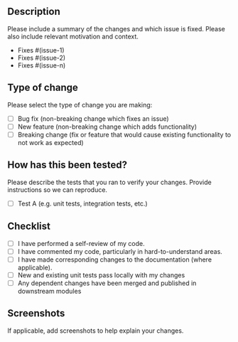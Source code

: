 ## Description

Please include a summary of the changes and which issue is fixed. Please also include relevant motivation and context.

* Fixes #(issue-1)
* Fixes #(issue-2)
* Fixes #(issue-n)

## Type of change

Please select the type of change you are making:

- [ ] Bug fix (non-breaking change which fixes an issue)
- [ ] New feature (non-breaking change which adds functionality)
- [ ] Breaking change (fix or feature that would cause existing functionality to not work as expected)

## How has this been tested?

Please describe the tests that you ran to verify your changes. Provide instructions so we can reproduce.

- [ ] Test A (e.g. unit tests, integration tests, etc.)

## Checklist

- [ ] I have performed a self-review of my code.
- [ ] I have commented my code, particularly in hard-to-understand areas.
- [ ] I have made corresponding changes to the documentation (where applicable).
- [ ] New and existing unit tests pass locally with my changes
- [ ] Any dependent changes have been merged and published in downstream modules

## Screenshots

If applicable, add screenshots to help explain your changes.